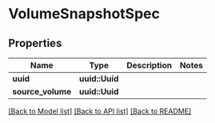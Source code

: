 # VolumeSnapshotSpec

## Properties

Name | Type | Description | Notes
------------ | ------------- | ------------- | -------------
**uuid** | **uuid::Uuid** |  | 
**source_volume** | **uuid::Uuid** |  | 


[[Back to Model list]](../README.md#documentation-for-models) [[Back to API list]](../README.md#documentation-for-api-endpoints) [[Back to README]](../README.md)

